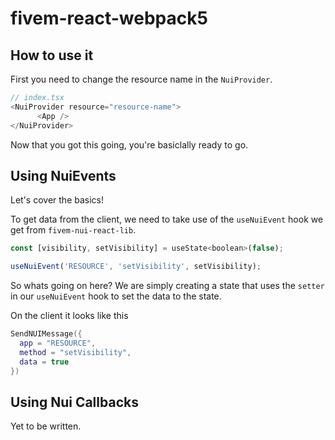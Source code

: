 # fivem-react-webpack5

## How to use it
First you need to change the resource name in the `NuiProvider`.

```js
// index.tsx
<NuiProvider resource="resource-name">
      <App />
</NuiProvider>
```

Now that you got this going, you're basiclally ready to go.


## Using NuiEvents
Let's cover the basics!

To get data from the client, we need to take use of the `useNuiEvent` hook we get from `fivem-nui-react-lib`.

```js
const [visibility, setVisibility] = useState<boolean>(false);

useNuiEvent('RESOURCE', 'setVisibility', setVisibility);
```
So whats going on here? We are simply creating a state that uses the `setter` in our `useNuiEvent` hook to set the data to the state. 

On the client it looks like this
```lua
SendNUIMessage({
  app = "RESOURCE",
  method = "setVisibility",
  data = true
})
```

## Using Nui Callbacks
Yet to be written.
